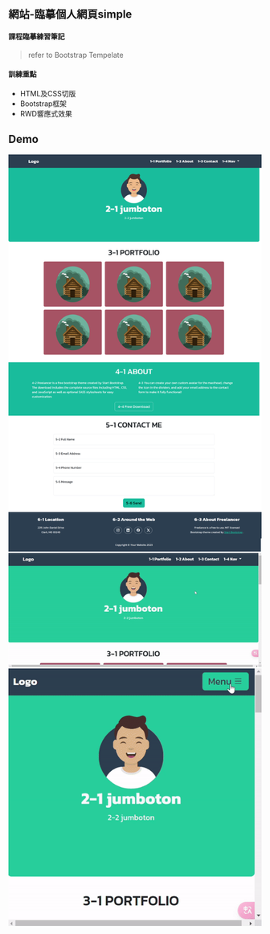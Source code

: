 ## 網站-臨摹個人網頁simple

#### 課程臨摹練習筆記
> refer to Bootstrap Tempelate

#### 訓練重點
  - HTML及CSS切版
  - Bootstrap框架
  - RWD響應式效果

## Demo
![demo1](demo1.png)
![demo2](demo2.gif)
![demo3](demo3.gif)